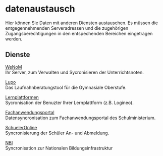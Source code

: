 # datenaustausch

Hier können Sie Daten mit anderen Diensten austauschen. Es müssen die entgegennehmenden Serveradressen und die zugehörigen Zugangsberechtigungen 
in den entspechenden Bereichen eingetragen werden. 

## Dienste 
 
[WeNoM](./wenom/index.md)   
Ihr Server, zum Verwalten und Sycronisieren der Unterrichtsnoten.


[Lupo](./lupo/index.md)   
Das Laufnahnberatungstool für die Gymnasiale Oberstufe.
 
 
[Lernplattformen](./lernplattform/index.md)    
Sycronisation der Benuzter Ihrer Lernplattform (z.B. Logineo). 


[Fachanwendungsportal](./fachanwendungsportal/index.md)   
Datensyncronisation zum Fachanwendungsportal des Schulministerium.

 
[SchuelerOnline](./schueler_online/index.md)    
Syncronisierung der Schüler An- und Abmeldung.

 
[NBI](./nbi/index.md)   
Syncronisation zur Nationalen Bildungsinfrastruktur
